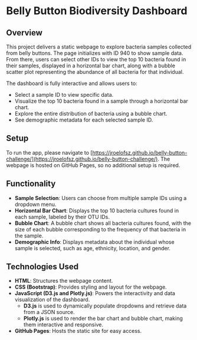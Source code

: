 # Belly Button Biodiversity Dashboard

## Overview

This project delivers a static webpage to explore bacteria samples collected from belly buttons. The page initializes with ID 940 to show sample data. From there, users can select other IDs to view the top 10 bacteria found in their samples, displayed in a horizontal bar chart, along with a bubble scatter plot representing the abundance of all bacteria for that individual.

The dashboard is fully interactive and allows users to:
- Select a sample ID to view specific data.
- Visualize the top 10 bacteria found in a sample through a horizontal bar chart.
- Explore the entire distribution of bacteria using a bubble chart.
- See demographic metadata for each selected sample ID.

## Setup

To run the app, please navigate to [https://jroelofsz.github.io/belly-button-challenge/](https://jroelofsz.github.io/belly-button-challenge/). The webpage is hosted on GitHub Pages, so no additional setup is required.

## Functionality

- **Sample Selection**: Users can choose from multiple sample IDs using a dropdown menu.
- **Horizontal Bar Chart**: Displays the top 10 bacteria cultures found in each sample, labeled by their OTU IDs.
- **Bubble Chart**: A bubble chart shows all bacteria cultures found, with the size of each bubble corresponding to the frequency of that bacteria in the sample.
- **Demographic Info**: Displays metadata about the individual whose sample is selected, such as age, ethnicity, location, and gender.

## Technologies Used

- **HTML**: Structures the webpage content.
- **CSS (Bootstrap)**: Provides styling and layout for the webpage.
- **JavaScript (D3.js and Plotly.js)**: Powers the interactivity and data visualization of the dashboard. 
  - **D3.js** is used to dynamically populate dropdowns and retrieve data from a JSON source.
  - **Plotly.js** is used to render the bar chart and bubble chart, making them interactive and responsive.
- **GitHub Pages**: Hosts the static site for easy access.


